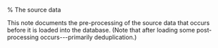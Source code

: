 % The source data

This note documents the pre-processing of the source data that occurs before it is loaded into the
database. (Note that after loading some post-processing occurs---primarily deduplication.)


